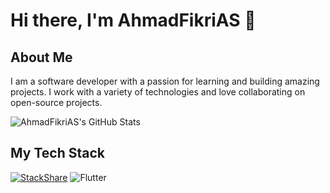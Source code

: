 # Hi there, I'm AhmadFikriAS 👋

## About Me
I am a software developer with a passion for learning and building amazing projects. I work with a variety of technologies and love collaborating on open-source projects.

![AhmadFikriAS's GitHub Stats](https://github-readme-stats.vercel.app/api?username=AhmadFikriAS&count_private=true&show_icons=true&theme=radical&include_all_commits=true)

## My Tech Stack
[![StackShare](http://img.shields.io/badge/tech-stack-0690fa.svg?style=flat)](https://stackshare.io/ahmadfikrihasti/my-stack)
![Flutter](https://img.shields.io/badge/Flutter-02569B?style=flat-square&logo=flutter&logoColor=white)
